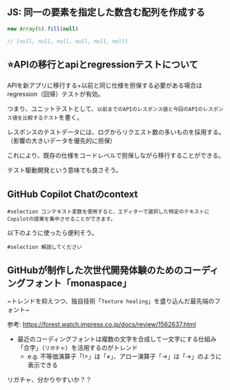 ## JS: 同一の要素を指定した数含む配列を作成する

```js
new Array(6).fill(null)

// [null, null, null, null, null, null]
```

## ⭐️APIの移行とapiとregressionテストについて

APIを新アプリに移行する+以前と同じ仕様を担保する必要がある場合はregression（回帰）テストが有効。

つまり、ユニットテストとして、`以前までのAPIのレスポンス値と今回のAPIのレスポンス値を比較するテスト`を書く。

レスポンスのテストデータには、ログからリクエスト数の多いものを採用する。（影響の大きいデータを優先的に担保）

これにより、既存の仕様をコードレベルで担保しながら移行することができる。

テスト駆動開発という意味でも良さそう。

## GitHub Copilot Chatのcontext

```
#selection コンテキスト変数を使用すると、エディターで選択した特定のテキストにCopilotの提案を集中させることができます。
```

以下のように使ったら便利そう。

```
#selection 解説してください
```

## GitHubが制作した次世代開発体験のためのコーディングフォント「monaspace」

~トレンドを抑えつつ、独自技術「`Texture healing`」を盛り込んだ最先端のフォント~

参考: https://forest.watch.impress.co.jp/docs/review/1562637.html

- 最近のコーディングフォントは複数の文字を合成して一文字にする仕組み「合字」（`リガチャ`）を活用するのがトレンド
  - e.g. 不等価演算子「!=」は「≠」、アロー演算子「->」は「→」のように表示できる

リガチャ、分かりやすいか？？
